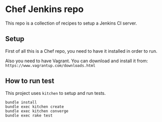 # Chef Jenkins repo

This repo is a collection of recipes to setup a Jenkins CI server.

## Setup

First of all this is a Chef repo, you need to have it installed in order to run.

Also you need to have Vagrant. You can download and install it from:
``https://www.vagrantup.com/downloads.html``

## How to run test

This project uses `kitchen` to setup and run tests.

```
bundle install
bundle exec kitchen create
bundle exec kitchen converge
bundle exec rake test
```
